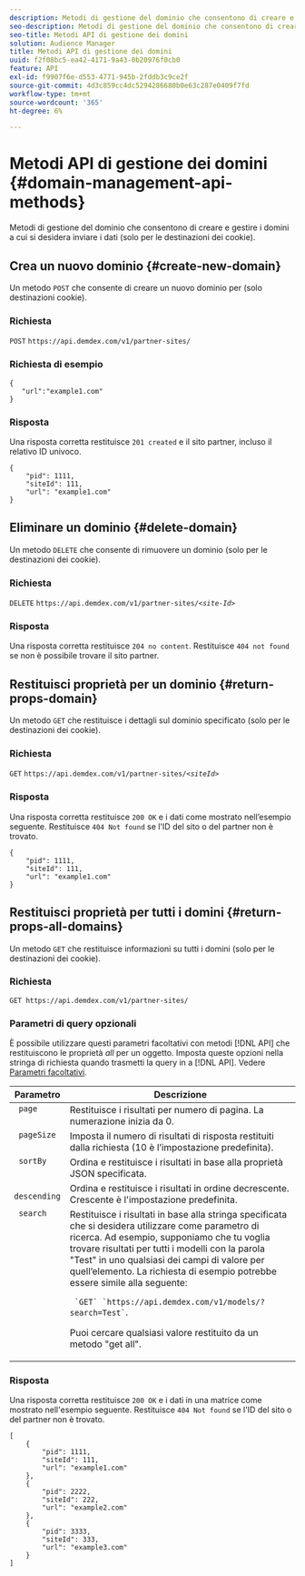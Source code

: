 ```yaml
---
description: Metodi di gestione del dominio che consentono di creare e gestire i domini a cui si desidera inviare i dati (solo per le destinazioni dei cookie).
seo-description: Metodi di gestione del dominio che consentono di creare e gestire i domini a cui si desidera inviare i dati (solo per le destinazioni dei cookie).
seo-title: Metodi API di gestione dei domini
solution: Audience Manager
title: Metodi API di gestione dei domini
uuid: f2f08bc5-ea42-4171-9a43-0b20976f0cb0
feature: API
exl-id: f9907f6e-d553-4771-945b-2fddb3c9ce2f
source-git-commit: 4d3c859cc4dc5294286680b0e63c287e0409f7fd
workflow-type: tm+mt
source-wordcount: '365'
ht-degree: 6%

---
```


# Metodi API di gestione dei domini {#domain-management-api-methods}

Metodi di gestione del dominio che consentono di creare e gestire i domini a cui si desidera inviare i dati (solo per le destinazioni dei cookie).

<!-- c_partner_site.xml -->

## Crea un nuovo dominio {#create-new-domain}

Un metodo `POST` che consente di creare un nuovo dominio per (solo destinazioni cookie).

<!-- r_post_new_partner_site.xml -->

### Richiesta

`POST` `https://api.demdex.com/v1/partner-sites/`

### Richiesta di esempio

```
{
   "url":"example1.com"
}
```

### Risposta

Una risposta corretta restituisce `201 created` e il sito partner, incluso il relativo ID univoco.

```
{
    "pid": 1111,
    "siteId": 111,
    "url": "example1.com"
}
```

## Eliminare un dominio {#delete-domain}

Un metodo `DELETE` che consente di rimuovere un dominio (solo per le destinazioni dei cookie).

<!-- r_delete_partner_site.xml -->

### Richiesta

`DELETE` `https://api.demdex.com/v1/partner-sites/`*`<site-Id>`*

### Risposta

Una risposta corretta restituisce `204 no content`. Restituisce `404 not found` se non è possibile trovare il sito partner.

## Restituisci proprietà per un dominio {#return-props-domain}

Un metodo `GET` che restituisce i dettagli sul dominio specificato (solo per le destinazioni dei cookie).

<!-- r_get_partner_site.xml -->

### Richiesta

`GET` `https://api.demdex.com/v1/partner-sites/`*`<siteId>`*

### Risposta

Una risposta corretta restituisce `200 OK` e i dati come mostrato nell’esempio seguente. Restituisce `404 Not found` se l&#39;ID del sito o del partner non è trovato.

```
{
    "pid": 1111,
    "siteId": 111,
    "url": "example1.com"
}
```

## Restituisci proprietà per tutti i domini {#return-props-all-domains}

Un metodo `GET` che restituisce informazioni su tutti i domini (solo per le destinazioni dei cookie).

<!-- r_get_partner_sites.xml -->

### Richiesta

`GET https://api.demdex.com/v1/partner-sites/`

### Parametri di query opzionali

È possibile utilizzare questi parametri facoltativi con metodi [!DNL API] che restituiscono le proprietà *all* per un oggetto. Imposta queste opzioni nella stringa di richiesta quando trasmetti la query in a [!DNL API]. Vedere [Parametri facoltativi](../../api/rest-api-main/aam-api-getting-started.md#optional-api-query-parameters).

<table id="table_B05A8EE22C9A4C72B84A8479E1AB7D0A"> 
 <thead> 
  <tr> 
   <th colname="col1" class="entry"> Parametro </th> 
   <th colname="col2" class="entry"> Descrizione </th> 
  </tr>
 </thead>
 <tbody> 
  <tr valign="top"> 
   <td colname="col1"><code> page</code> </td> 
   <td colname="col2"> Restituisce i risultati per numero di pagina. La numerazione inizia da 0. </td> 
  </tr> 
  <tr valign="top"> 
   <td colname="col1"><code> pageSize</code> </td> 
   <td colname="col2"> Imposta il numero di risultati di risposta restituiti dalla richiesta (10 è l’impostazione predefinita). </td>
  </tr>
  <tr valign="top"> 
   <td colname="col1"><code> sortBy</code> </td> 
   <td colname="col2"> Ordina e restituisce i risultati in base alla proprietà JSON specificata. </td>
  </tr>
  <tr valign="top"> 
   <td colname="col1"><code> descending</code> </td>
   <td colname="col2"> Ordina e restituisce i risultati in ordine decrescente. Crescente è l'impostazione predefinita. </td>
  </tr>
  <tr valign="top">
   <td colname="col1"><code> search</code> </td>
   <td colname="col2">Restituisce i risultati in base alla stringa specificata che si desidera utilizzare come parametro di ricerca. Ad esempio, supponiamo che tu voglia trovare risultati per tutti i modelli con la parola "Test" in uno qualsiasi dei campi di valore per quell’elemento. La richiesta di esempio potrebbe essere simile alla seguente: <p><code> `GET` `https://api.demdex.com/v1/models/?search=Test`</code>. </p> <p>Puoi cercare qualsiasi valore restituito da un metodo "get all". </p> </td>
  </tr> 
 </tbody> 
</table>

### Risposta

Una risposta corretta restituisce `200 OK` e i dati in una matrice come mostrato nell&#39;esempio seguente. Restituisce `404 Not found` se l&#39;ID del sito o del partner non è trovato.

```
[
    {
        "pid": 1111,
        "siteId": 111,
        "url": "example1.com"
    },
    {
        "pid": 2222,
        "siteId": 222,
        "url": "example2.com"
    },
    {
        "pid": 3333,
        "siteId": 333,
        "url": "example3.com"
    }
]
```
